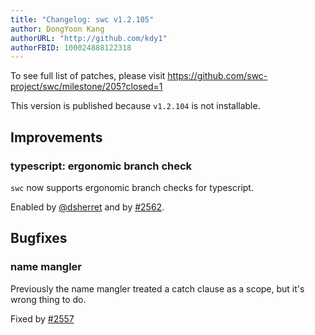 ```yaml
---
title: "Changelog: swc v1.2.105"
author: DongYoon Kang
authorURL: "http://github.com/kdy1"
authorFBID: 100024888122318
---
```


To see full list of patches, please visit https://github.com/swc-project/swc/milestone/205?closed=1

This version is published because `v1.2.104` is not installable.

## Improvements

### typescript: ergonomic branch check

`swc` now supports ergonomic branch checks for typescript.

Enabled by [@dsherret](https://github.com/dsherret) and by [#2562](https://github.com/swc-project/swc/pull/2562).

## Bugfixes

### name mangler

Previously the name mangler treated a catch clause as a scope, but it's wrong thing to do.

Fixed by [#2557](https://github.com/swc-project/swc/pull/2557)
